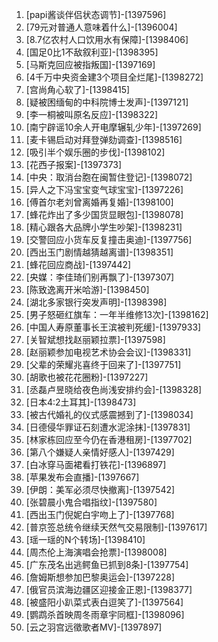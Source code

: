 
1. [papi酱谈伴侣状态调节]-[1397596]
1. [79元对普通人意味着什么]-[1396004]
1. [8.7亿农村人口饮用水有保障]-[1398406]
1. [国足0比1不敌叙利亚]-[1398395]
1. [马斯克回应被指叛国]-[1397169]
1. [4千万中央资金建3个项目全烂尾]-[1398272]
1. [宫尚角心软了]-[1398415]
1. [疑被困缅甸的中科院博士发声]-[1397121]
1. [李一桐被叫原名反应]-[1398322]
1. [南宁辟谣10余人开电摩辗轧少年]-[1397269]
1. [麦卡锡启动对拜登弹劾调查]-[1398516]
1. [吸引半个娱乐圈的步伐]-[1398102]
1. [花西子报案]-[1397373]
1. [中央：取消台胞在闽暂住登记]-[1398072]
1. [异人之下冯宝宝变气球宝宝]-[1397226]
1. [傅首尔老刘曾离婚再复婚]-[1398100]
1. [蜂花炸出了多少国货显眼包]-[1398078]
1. [精心跟各大品牌小学生吵架]-[1398231]
1. [交警回应小货车反复撞击奥迪]-[1397756]
1. [西出玉门剧情越猜越离谱]-[1398351]
1. [蜂花回应商战]-[1397442]
1. [央媒：李佳琦们别再飘了]-[1397307]
1. [陈致逸离开米哈游]-[1398450]
1. [湖北多家银行突发声明]-[1398398]
1. [男子怒砸红旗车：一年半维修13次]-[1398162]
1. [中国人寿原董事长王滨被判死缓]-[1397933]
1. [关智斌想找赵丽颖拉票]-[1397598]
1. [赵丽颖参加电视艺术协会会议]-[1398331]
1. [父辈的荣耀兆喜终于回来了]-[1397751]
1. [胡歌也被花花圈粉]-[1397227]
1. [丞磊卢昱晓给夜色尚浅安排约会]-[1398328]
1. [日本4:2土耳其]-[1398473]
1. [被古代婚礼的仪式感震撼到了]-[1398034]
1. [日德侵华罪证石刻遭水泥涂抹]-[1397831]
1. [林家栋回应至今仍在香港租房]-[1397702]
1. [第八个嫌疑人亲情好感人]-[1397429]
1. [白冰穿马面裙看打铁花]-[1396897]
1. [苹果发布会直播]-[1397667]
1. [伊朗：美军必须尽快撤离]-[1397542]
1. [张碧晨小鬼合唱指纹]-[1397580]
1. [西出玉门倪妮白宇吻上了]-[1397768]
1. [普京签总统令继续天然气交易限制]-[1397617]
1. [瑶一瑶的N个转场]-[1398410]
1. [周杰伦上海演唱会抢票]-[1398008]
1. [广东茂名出逃鳄鱼已抓到8条]-[1397754]
1. [詹姆斯想参加巴黎奥运会]-[1397228]
1. [俄官员滨海边疆区迎接金正恩]-[1398377]
1. [被盛阳小趴菜式表白逗笑了]-[1397564]
1. [鹦鹉杀首映周冬雨章宇同框]-[1398096]
1. [云之羽宫远徵歌者MV]-[1397897]